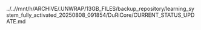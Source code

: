 ../..//mnt/h/ARCHIVE/.UNWRAP/13GB_FILES/backup_repository/learning_system_fully_activated_20250808_091854/DuRiCore/CURRENT_STATUS_UPDATE.md